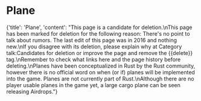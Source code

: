 
# Plane

{'title': 'Plane', 'content': "This page is a candidate for deletion.\nThis page has been marked for deletion for the following reason: There's no point to talk about rumors. The last edit of this page was in 2016 and nothing new.\nIf you disagree with its deletion, please explain why at Category talk:Candidates for deletion or improve the page and remove the {{delete}} tag.\nRemember to check what links here and the page history before deleting.\nPlanes have been conceptualized in Rust by the Rust community, however there is no official word on when (or if) planes will be implemented into the game. Planes are not currently part of Rust.\nAlthough there are no player usable planes in the game yet, a large cargo plane can be seen releasing Airdrops."}
